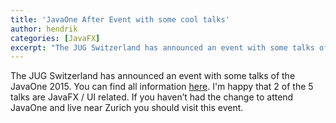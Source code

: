 ```yaml
---
title: 'JavaOne After Event with some cool talks'
author: hendrik
categories: [JavaFX]
excerpt: "The JUG Switzerland has announced an event with some talks of the JavaOne 2015. I'm happy that 2 of the 5 talks are JavaFX / UI related."
---
```

The JUG Switzerland has announced an event with some talks of the JavaOne 2015. You can find all information [here](http://www.jug.ch/html/events/2015/javaone_after_event.html). I'm happy that 2 of the 5 talks are JavaFX / UI related. If you haven’t had the change to attend JavaOne and live near Zurich you should visit this event.
